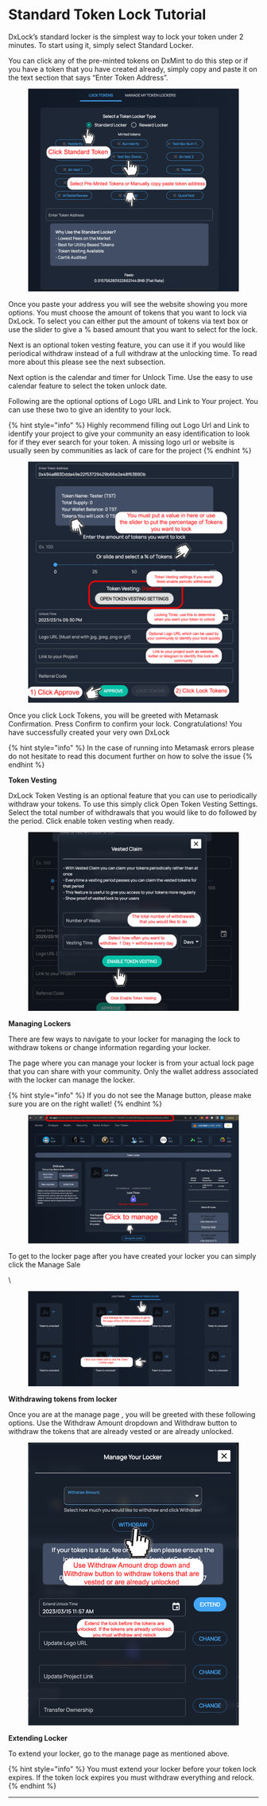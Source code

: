 # Standard Token Lock Tutorial

DxLock’s standard locker is the simplest way to lock your token under 2 minutes. To start using it, simply select Standard Locker.

You can click any of the pre-minted tokens on DxMint to do this step or if you have a token that you have created already, simply copy and paste it on the text section that says “Enter Token Address”.

<figure><img src="../../../.gitbook/assets/image (44).png" alt=""><figcaption></figcaption></figure>

Once you paste your address you will see the website showing you more options. You must choose the amount of tokens that you want to lock via DxLock. To select you can either put the amount of tokens via text box or use the slider to give a % based amount that you want to select for the lock.

Next is an optional token vesting feature, you can use it if you would like periodical withdraw instead of a full withdraw at the unlocking time. To read more about this please see the next subsection.

Next option is the calendar and timer for Unlock Time. Use the easy to use calendar feature to select the token unlock date.

Following are the optional options of Logo URL and Link to Your project. You can use these two to give an identity to your lock.

{% hint style="info" %}
Highly recommend filling out Logo Url and Link to identify your project to give your community an easy identification to look for if they ever search for your token. A missing logo url or website is usually seen by communities as lack of care for the project
{% endhint %}

<figure><img src="../../../.gitbook/assets/image (7) (2).png" alt=""><figcaption></figcaption></figure>

Once you click Lock Tokens, you will be greeted with Metamask Confirmation. Press Confirm to confirm your lock. Congratulations! You have successfully created your very own DxLock

{% hint style="info" %}
In the case of running into Metamask errors please do not hesitate to read this document further on how to solve the issue
{% endhint %}

**Token Vesting**

DxLock Token Vesting is an optional feature that you can use to periodically withdraw your tokens. To use this simply click Open Token Vesting Settings. Select the total number of withdrawals that you would like to do followed by the period. Click enable token vesting when ready.

<figure><img src="../../../.gitbook/assets/image (3) (2).png" alt=""><figcaption></figcaption></figure>



**Managing Lockers**

There are few ways to navigate to your locker for managing the lock to withdraw tokens or change information regarding your locker.

&#x20;

The page where you can manage your locker is from your actual lock page that you can share with your community. Only the wallet address associated with the locker can manage the locker.



{% hint style="info" %}
If you do not see the Manage button, please make sure you are on the right wallet!
{% endhint %}

<figure><img src="../../../.gitbook/assets/image (62).png" alt=""><figcaption></figcaption></figure>

To get to the locker page after you have created your locker you can simply click the Manage Sale

\


<figure><img src="../../../.gitbook/assets/image (36) (3).png" alt=""><figcaption></figcaption></figure>

**Withdrawing tokens from locker**

Once you are at the manage page , you will be greeted with these following options. Use the Withdraw Amount dropdown and Withdraw button to withdraw the tokens that are already vested or are already unlocked.



<figure><img src="../../../.gitbook/assets/image (5) (2).png" alt=""><figcaption></figcaption></figure>

**Extending Locker**

To extend your locker, go to the manage page as mentioned above.

{% hint style="info" %}
You must extend your locker before your token lock expires. If the token lock expires you must withdraw everything and relock.
{% endhint %}

****

